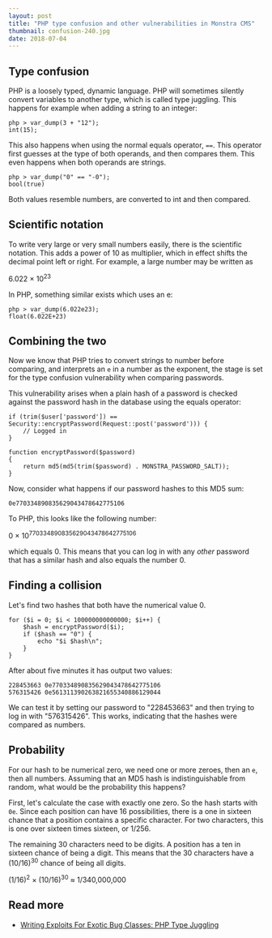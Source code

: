 ```yaml
---
layout: post
title: "PHP type confusion and other vulnerabilities in Monstra CMS"
thumbnail: confusion-240.jpg
date: 2018-07-04
---
```




## Type confusion

PHP is a loosely typed, dynamic language. PHP will sometimes silently convert variables to another type, which is called type juggling. This happens for example when adding a string to an integer:

    php > var_dump(3 + "12");
    int(15);

This also happens when using the normal equals operator, `==`. This operator first guesses at the type of both operands, and then compares them. This even happens when both operands are strings.

    php > var_dump("0" == "-0");
    bool(true)

Both values resemble numbers, are converted to int and then compared.

## Scientific notation

To write very large or very small numbers easily, there is the scientific notation. This adds a power of 10 as multiplier, which in effect shifts the decimal point left or right. For example, a large number may be written as

6.022 &times; 10<sup>23</sup>

In PHP, something similar exists which uses an e:

    php > var_dump(6.022e23);
    float(6.022E+23)

## Combining the two

Now we know that PHP tries to convert strings to number before comparing, and interprets an `e` in a number as the exponent, the stage is set for the type confusion vulnerability when comparing passwords.

This vulnerability arises when a plain hash of a password is checked against the password hash in the database using the equals operator:

    if (trim($user['password']) == Security::encryptPassword(Request::post('password'))) {
        // Logged in
    }

    function encryptPassword($password)
    {
        return md5(md5(trim($password) . MONSTRA_PASSWORD_SALT));
    }

Now, consider what happens if our password hashes to this MD5 sum:

    0e770334890835629043478642775106

To PHP, this looks like the following number:

0 &times; 10<sup>770334890835629043478642775106</sup>

which equals 0. This means that you can log in with any *other* password that has a similar hash and also equals the number 0.

## Finding a collision

Let's find two hashes that both have the numerical value 0.

    for ($i = 0; $i < 100000000000000; $i++) {
        $hash = encryptPassword($i);
        if ($hash == "0") {
            echo "$i $hash\n";
        }
    }

After about five minutes it has output two values:

    228453663 0e770334890835629043478642775106
    576315426 0e561311390263821655340886129044

We can test it by setting our password to "228453663" and then trying to log in with "576315426". This works, indicating that the hashes were compared as numbers.

## Probability

For our hash to be numerical zero, we need one or more zeroes, then an `e`, then all numbers. Assuming that an MD5 hash is indistinguishable from random, what would be the probability this happens?

First, let's calculate the case with exactly one zero. So the hash starts with `0e`. Since each position can have 16 possibilities, there is a one in sixteen chance that a position contains a specific character. For two characters, this is one over sixteen times sixteen, or 1/256.

The remaining 30 characters need to be digits. A position has a ten in sixteen chance of being a digit. This means that the 30 characters have a (10/16)<sup>30</sup> chance of being all digits.

(1/16)<sup>2</sup> &times; (10/16)<sup>30</sup> ≈ 1/340,000,000

## Read more

* [Writing Exploits For Exotic Bug Classes: PHP Type Juggling](http://turbochaos.blogspot.com/2013/08/exploiting-exotic-bugs-php-type-juggling.html)
